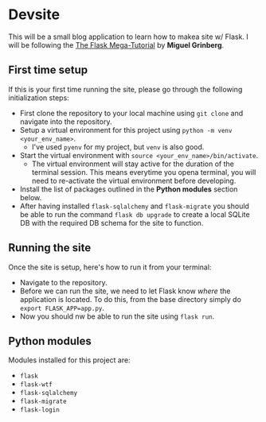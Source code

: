 # Devsite

This will be a small blog application to learn how to makea site w/ Flask. I will be following the [The Flask Mega-Tutorial](https://blog.miguelgrinberg.com/post/the-flask-mega-tutorial-part-i-hello-world) by **Miguel Grinberg**.

## First time setup

If this is your first time running the site, please go through the following initialization steps:

- First clone the repository to your local machine using `git clone` and navigate into the repository.
- Setup a virtual environment for this project using `python -m venv <your_env_name>`.
    - I've used `pyenv` for my project, but `venv` is also good.
- Start the virtual environment with `source <your_env_name>/bin/activate`.
    - The virtual environment will stay active for the duration of the terminal session. This means everytime you opena  terminal, you will need to re-activate the virtual environment before developing.
- Install the list of packages outlined in the **Python modules** section below.
- After having installed `flask-sqlalchemy` and `flask-migrate` you should be able to run the command `flask db upgrade` to create a local SQLite DB with the required DB schema for the site to function.

## Running the site

Once the site is setup, here's how to run it from your terminal:

- Navigate to the repository.
- Before we can run the site, we need to let Flask know *where* the application is located. To do this, from the base directory simply do `export FLASK_APP=app.py`.
- Now you should nw be able to run the site using `flask run`.

## Python modules

Modules installed for this project are:
- `flask`
- `flask-wtf`
- `flask-sqlalchemy`
- `flask-migrate`
- `flask-login`
